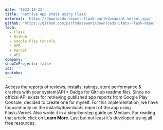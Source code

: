 ```yaml
---
date: '2023-10-23'
title: 'Retrive App Stats using Flask'
external: 'https://downloads-report-flask-parthdasawant.vercel.app/'
github: 'https://github.com/parthdasawant/Downloads-Stats-Flask-Repo'
tech:
  - Flask
  - GitHub
  - Google Play Console
  - GCP
  - Vercel
  - API
company: ''
showInProjects: false
ios: ''
youtube: ''
---
```


Access the reports of reviews, installs, ratings, store performance & crashes with your system(API + Badge for GitHub readme file). Since no official API exists for retrieving published app reports from Google Play Console, decided to create one for myself. For this implementation, we have focused only on the installs/downloads report of the app using Flask+Vercel. Also wrote it in a step-by-step guide on Medium. For reading that article click on **Learn More**. Last but not least it's developed using all free resources.
